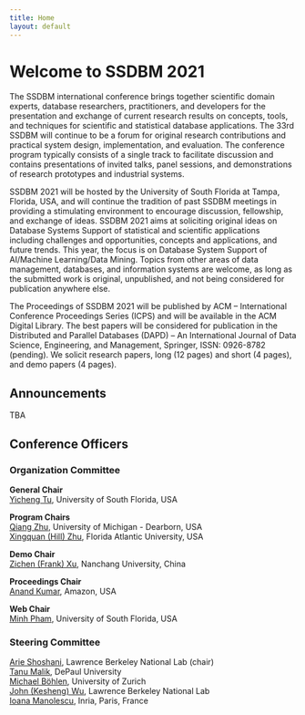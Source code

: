 ```yaml
---
title: Home
layout: default
---
```


# Welcome to SSDBM 2021

<!-- **SSDBM 2021 will be an online event** with no physical meeting taking place. -->


The SSDBM international conference brings together scientific domain experts, database researchers, practitioners, and developers for the presentation and exchange of current research results on concepts, tools, and techniques for scientific and statistical database applications. The 33rd SSDBM will continue to be a forum for original research contributions and practical system design, implementation, and evaluation. The conference program typically consists of a single track to facilitate discussion and contains presentations of invited talks, panel sessions, and demonstrations of research prototypes and industrial systems.

SSDBM 2021 will be hosted by the University of South Florida at Tampa, Florida, USA, and will continue the tradition of past SSDBM meetings in providing a stimulating environment to encourage discussion, fellowship, and exchange of ideas. SSDBM 2021 aims at soliciting original ideas on Database Systems Support of statistical and scientific applications including challenges and opportunities, concepts and applications, and future trends. This year, the focus is on Database System Support of AI/Machine Learning/Data Mining. Topics from other areas of data management, databases, and information systems are welcome, as long as the submitted work is original, unpublished, and not being considered for publication anywhere else.

The Proceedings of SSDBM 2021 will be published by ACM – International Conference Proceedings Series (ICPS) and will be available in the ACM Digital Library. The best papers will be considered for publication in the Distributed and Parallel Databases (DAPD) – An International Journal of Data Science, Engineering, and Management, Springer, ISSN: 0926-8782 (pending). We solicit research papers, long (12 pages) and short (4 pages), and demo papers (4 pages).



## Announcements
<p>TBA</p>

## Conference Officers

### Organization Committee
**General Chair**  
[Yicheng Tu](https://www.usf.edu/engineering/cse/people/tu-yicheng.aspx), University of South Florida, USA  

**Program Chairs**  
[Qiang Zhu](https://umdearborn.edu/users/qzhu), University of Michigan - Dearborn, USA  <br> 
[Xingquan (Hill) Zhu](http://www.cse.fau.edu/~xqzhu/index.html), Florida Atlantic University, USA <br>

**Demo Chair**  
[Zichen (Frank) Xu](https://good.ncu.edu.cn/~xuz), Nanchang University, China

**Proceedings Chair**  
[Anand Kumar](https://www.linkedin.com/in/anundkumar), Amazon, USA

**Web Chair**  
[Minh Pham](https://minhhpham.github.io/), University of South Florida, USA

### Steering Committee
[Arie Shoshani](https://sdm.lbl.gov/~arie/), Lawrence Berkeley National Lab (chair)<br>
[Tanu Malik](https://www.cdm.depaul.edu/Faculty-and-Staff/Pages/faculty-info.aspx?fid=1328), DePaul University<br>
[Michael Böhlen](https://www.ifi.uzh.ch/en/dbtg/Staff/Boehlen/.html), University of Zurich <br>
[John (Kesheng) Wu](https://crd.lbl.gov/departments/data-science-and-technology/sdm/staff/wu/), Lawrence Berkeley National Lab <br>
[Ioana Manolescu](https://pages.saclay.inria.fr/ioana.manolescu/), Inria, Paris, France <br>
